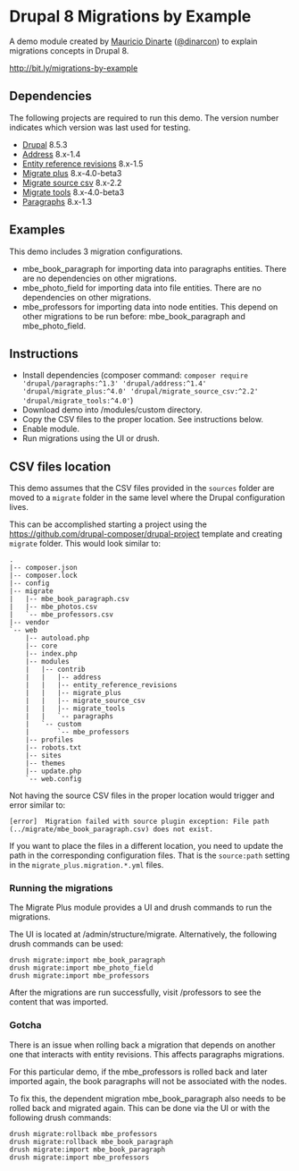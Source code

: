 # Drupal 8 Migrations by Example

A demo module created by [Mauricio Dinarte](https://www.drupal.org/u/dinarcon) ([@dinarcon](https://twitter.com/dinarcon)) to explain migrations concepts in Drupal 8.

http://bit.ly/migrations-by-example

## Dependencies

The following projects are required to run this demo. The version number indicates which version was last used for testing.
 
* [Drupal](https://www.drupal.org/project/drupal) 8.5.3
* [Address](https://www.drupal.org/project/address) 8.x-1.4
* [Entity reference revisions](https://www.drupal.org/project/entity_reference_revisions) 8.x-1.5
* [Migrate plus](https://www.drupal.org/project/migrate_plus) 8.x-4.0-beta3
* [Migrate source csv](https://www.drupal.org/project/migrate_source_csv) 8.x-2.2
* [Migrate tools](https://www.drupal.org/project/migrate_tools) 8.x-4.0-beta3
* [Paragraphs](https://www.drupal.org/project/paragraphs) 8.x-1.3

## Examples

This demo includes 3 migration configurations.

* mbe_book_paragraph for importing data into paragraphs entities. There are no dependencies on other migrations.
* mbe_photo_field for importing data into file entities. There are no dependencies on other migrations.
* mbe_professors for importing data into node entities. This depend on other migrations to be run before: mbe_book_paragraph and mbe_photo_field.

## Instructions

* Install dependencies (composer command: `composer require 'drupal/paragraphs:^1.3' 'drupal/address:^1.4' 'drupal/migrate_plus:^4.0' 'drupal/migrate_source_csv:^2.2' 'drupal/migrate_tools:^4.0'`)
* Download demo into /modules/custom directory.
* Copy the CSV files to the proper location. See instructions below.
* Enable module.
* Run migrations using the UI or drush.

## CSV files location

This demo assumes that the CSV files provided in the `sources` folder are moved to a `migrate` folder in the same level where the Drupal configuration lives.

This can be accomplished starting a project using the https://github.com/drupal-composer/drupal-project template and creating `migrate` folder. This would look similar to:

```
.
|-- composer.json
|-- composer.lock
|-- config
|-- migrate
|   |-- mbe_book_paragraph.csv
|   |-- mbe_photos.csv
|   `-- mbe_professors.csv
|-- vendor
`-- web
    |-- autoload.php
    |-- core
    |-- index.php
    |-- modules
    |   |-- contrib
    |   |   |-- address
    |   |   |-- entity_reference_revisions
    |   |   |-- migrate_plus
    |   |   |-- migrate_source_csv
    |   |   |-- migrate_tools
    |   |   `-- paragraphs
    |   `-- custom
    |       `-- mbe_professors
    |-- profiles
    |-- robots.txt
    |-- sites
    |-- themes
    |-- update.php
    `-- web.config
``` 

Not having the source CSV files in the proper location would trigger and error similar to:

```
[error]  Migration failed with source plugin exception: File path (../migrate/mbe_book_paragraph.csv) does not exist.
```

If you want to place the files in a different location, you need to update the path in the corresponding configuration files. That is the `source:path` setting in the `migrate_plus.migration.*.yml` files.

### Running the migrations

The Migrate Plus module provides a UI and drush commands to run the migrations.

The UI is located at /admin/structure/migrate. Alternatively, the following drush commands can be used:

```
drush migrate:import mbe_book_paragraph
drush migrate:import mbe_photo_field
drush migrate:import mbe_professors
```

After the migrations are run successfully, visit /professors to see the content that was imported.

### Gotcha

There is an issue when rolling back a migration that depends on another one that interacts with entity revisions. This affects paragraphs migrations.

For this particular demo, if the mbe_professors is rolled back and later imported again, the book paragraphs will not be associated with the nodes.

To fix this, the dependent migration mbe_book_paragraph also needs to be rolled back and migrated again. This can be done via the UI or with the following drush commands:

```
drush migrate:rollback mbe_professors
drush migrate:rollback mbe_book_paragraph
drush migrate:import mbe_book_paragraph
drush migrate:import mbe_professors
```
